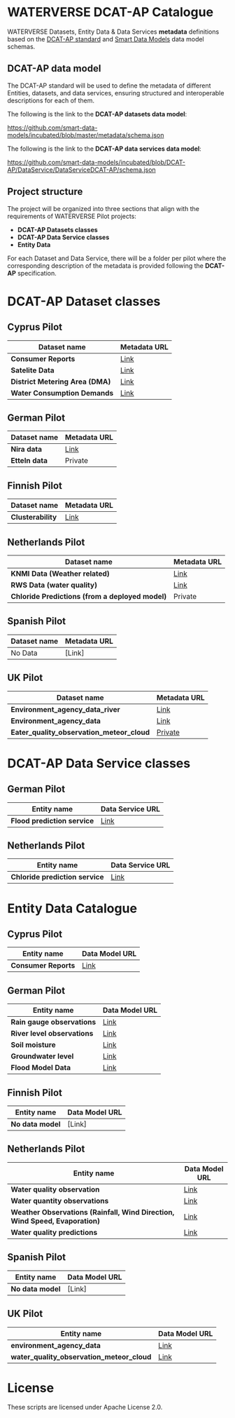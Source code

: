 # WATERVERSE DCAT-AP Catalogue

WATERVERSE Datasets, Entity Data &amp; Data Services **metadata** definitions based on the 
[DCAT-AP standard](https://semiceu.github.io/DCAT-AP/releases/3.0.0/) and 
[Smart Data Models](https://github.com/smart-data-models) data model schemas. 

## DCAT-AP data model

The DCAT-AP standard will be used to define the metadata of different Entities, datasets, and data services, ensuring 
structured and interoperable descriptions for each of them. 

The following is the link to the **DCAT-AP datasets data model**: 

https://github.com/smart-data-models/incubated/blob/master/metadata/schema.json

The following is the link to the **DCAT-AP data services data model**:

https://github.com/smart-data-models/incubated/blob/DCAT-AP/DataService/DataServiceDCAT-AP/schema.json


## Project structure 

The project will be organized into three sections that align with the requirements of WATERVERSE Pilot projects:

-  **DCAT-AP Datasets classes**
-  **DCAT-AP Data Service classes** 
-  **Entity Data**  

For each Dataset and Data Service, there will be a folder per pilot where the corresponding description of the metadata 
is provided following the **DCAT-AP** specification.  

# DCAT-AP Dataset classes

## Cyprus Pilot

| Dataset name  |  Metadata URL | 
|-----------|----------------|
| **Consumer Reports** | [Link](Datasets/Cyprus_Pilot/consumer_reports_metadata.json)| 
| **Satelite Data**  | [Link](Datasets/Cyprus_Pilot/satelite_data_metadata.json) | 
| **District Metering Area (DMA)**  | [Link](Datasets/Cyprus_Pilot/district_metering_area_metadata.json) | 
| **Water Consumption Demands**  | [Link](Datasets/Cyprus_Pilot/Water_consumption_demands_metadata.json) | 

## German Pilot

| Dataset name    | Metadata URL | 
|-----------|----------------|
| **Nira data**    |  [Link](Datasets/German_Pilot/nira_data_metadata.json) | 
| **Etteln data**    |  Private | 


## Finnish Pilot

| Dataset name    | Metadata URL | 
|-----------|----------------|
| **Clusterability**    |  [Link](Datasets/Finnish_Pilot/clusterability_metadata.json)| 


## Netherlands Pilot

| Dataset name    | Metadata URL | 
|-----------|---------------|
| **KNMI Data (Weather related)**    | [Link](Datasets/Netherlands_Pilot/knmi_observation_metadata.json) | 
| **RWS Data (water quality)**   | [Link](Datasets/Netherlands_Pilot/rws_data_metadata.json)| 
| **Chloride Predictions (from a deployed model)** | Private     | 

## Spanish Pilot

| Dataset name    | Metadata URL | 
|-----------|----------------|
| No Data    |  [Link]         | 

## UK Pilot

| Dataset name    | Metadata URL | 
|-----------|---------------|
| **Environment_agency_data_river**    | [Link](Datasets/UK_Pilot/environment_agency_data_river_metadata.json) | 
| **Environment_agency_data**   | [Link](Datasets/UK_Pilot/environment_agency_data_metadata.json) | 
| **Eater_quality_observation_meteor_cloud** | [Private](Datasets/UK_Pilot/water_quality_observation_meteor_cloud_metadata.json) | 

# DCAT-AP Data Service classes

## German Pilot 

| Entity name    | Data Service URL | 
|-----------|----------------|
| **Flood prediction service**    |  [Link](https://github.com/WATERVERSE/WATERVERSE-DCAT-AP-Catalogue/tree/main/DataServices/German_Pilot/floodPredictionService.jsonld)     | 

## Netherlands Pilot 

| Entity name    | Data Service URL | 
|-----------|----------------|
| **Chloride prediction service**    |  [Link](https://github.com/WATERVERSE/WATERVERSE-DCAT-AP-Catalogue/tree/main/DataServices/Netherlands_Pilot/chloridePredictionService.jsonld)     | 

# Entity Data Catalogue

## Cyprus Pilot 

| Entity name    | Data Model URL | 
|-----------|----------------|
| **Consumer Reports**    |  [Link](https://github.com/smart-data-models/dataModel.WaterConsumption/tree/master/WaterConsumptionObserved)    | 

## German Pilot 

| Entity name    | Data Model URL | 
|-----------|----------------|
| **Rain gauge observations**    |  [Link](https://github.com/smart-data-models/dataModel.Environment/tree/master/WaterObserved)     | 
| **River level observations**    |  [Link](https://github.com/smart-data-models/dataModel.Environment/tree/master/WaterObserved)     | 
| **Soil moisture**    |  [Link](https://github.com/smart-data-models/dataModel.Agrifood/tree/master/AgriSoil)   | 
| **Groundwater level**    |  [Link](https://github.com/smart-data-models/dataModel.Environment/tree/master/PhreaticObserved)   | 
| **Flood Model Data**    |  [Link](https://github.com/smart-data-models/dataModel.Environment/tree/master/FloodMonitoring)   | 

## Finnish Pilot 

| Entity name    | Data Model URL | 
|-----------|----------------|
| **No data model**    |  [Link]     | 


## Netherlands Pilot 

| Entity name    | Data Model URL | 
|-----------|----------------|
| **Water quality observation**    |  [Link](https://github.com/smart-data-models/dataModel.WaterQuality/tree/master/WaterQualityObserved)     | 
| **Water quantity observations**    |  [Link](https://github.com/smart-data-models/dataModel.WaterConsumption/tree/master/WaterConsumptionObserved)   | 
| **Weather Observations (Rainfall, Wind Direction, Wind Speed, Evaporation)**    |  [Link](https://github.com/smart-data-models/dataModel.Weather/tree/master/WeatherObserved)   | 
| **Water quality predictions**    |  [Link](https://github.com/smart-data-models/dataModel.WaterQuality/tree/master/WaterQualityPredicted)   | 

## Spanish Pilot 

| Entity name    | Data Model URL | 
|-----------|----------------|
| **No data model**    |  [Link]     | 


## UK Pilot 

| Entity name    | Data Model URL | 
|-----------|----------------|
| **environment_agency_data**    |  [Link](https://github.com/smart-data-models/dataModel.Environment/tree/master/EnvironmentObserved)     | 
| **water_quality_observation_meteor_cloud**    |  [Link](https://github.com/smart-data-models/dataModel.WaterQuality/tree/master/WaterQualityObserved)    | 


# License

These scripts are licensed under Apache License 2.0.


